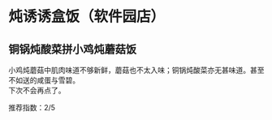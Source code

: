 # 炖诱诱盒饭（软件园店）

## 铜锅炖酸菜拼小鸡炖蘑菇饭

小鸡炖蘑菇中肌肉味道不够新鲜，蘑菇也不太入味；铜锅炖酸菜亦无甚味道。甚至不如送的咸蛋与雪碧。  
下次不会再点了。


推荐指数：2/5
